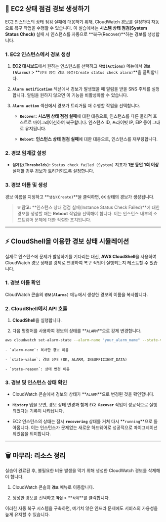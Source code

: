 
## 🚦 EC2 상태 점검 경보 생성하기

EC2 인스턴스의 상태 점검 실패에 대응하기 위해, CloudWatch 경보를 설정하여 자동으로 복구 작업을 수행할 수 있습니다. 이 실습에서는 **시스템 상태 점검(System Status Check)** 실패 시 인스턴스를 자동으로 **복구(Recover)**하는 경보를 생성합니다.

### 1. EC2 인스턴스에서 경보 생성

1. **EC2 대시보드**에서 원하는 인스턴스를 선택하고 **`작업(Actions)`** 메뉴에서 **`경보(Alarms)`** > **`상태 점검 경보 생성(Create status check alarm)`**을 클릭합니다.
    
2. **`Alarm notification`** 섹션에서 경보가 발생했을 때 알림을 받을 SNS 주제를 설정합니다. 알림을 원하지 않으면 이 기능을 비활성화할 수 있습니다.
    
3. **`Alarm action`** 섹션에서 경보가 트리거될 때 수행할 작업을 선택합니다.
    
    - **`Recover`:** **시스템 상태 점검 실패**에 대한 대응으로, 인스턴스를 다른 물리적 호스트로 마이그레이션하여 복구합니다. 인스턴스 ID, 프라이빗 IP, EIP 등이 그대로 유지됩니다.
        
    - **`Reboot`:** **인스턴스 상태 점검 실패**에 대한 대응으로, 인스턴스를 재부팅합니다.
        

### 2. 경보 임계값 설정

- **`임계값(Thresholds)`:** `Status check failed (System)` 지표가 **1분 동안 1회 이상** 실패할 경우 경보가 트리거되도록 설정합니다.

### 3. 경보 이름 및 생성

경보 이름을 지정하고 **`생성(Create)`**을 클릭하면, **`OK`** 상태의 경보가 생성됩니다.

> **💡 참고:** **인스턴스 상태 점검 실패(Instance Status Check Failed)**에 대한 경보를 생성할 때는 **Reboot** 작업을 선택해야 합니다. 이는 인스턴스 내부의 소프트웨어 문제에 대한 적절한 조치입니다.

---

## ⚡ CloudShell을 이용한 경보 상태 시뮬레이션

실제로 인스턴스에 문제가 발생하기를 기다리는 대신, **AWS CloudShell**을 사용하여 CloudWatch 경보 상태를 강제로 변경하여 복구 작업이 실행되는지 테스트할 수 있습니다.

### 1. 경보 이름 확인

CloudWatch 콘솔의 **`경보(Alarms)`** 메뉴에서 생성한 경보의 이름을 복사합니다.

### 2. CloudShell에서 API 호출

1. **CloudShell**을 실행합니다.
    
2. 다음 명령어를 사용하여 경보의 상태를 **`ALARM`**으로 강제 변경합니다.
    
```Bash
aws cloudwatch set-alarm-state --alarm-name "your_alarm_name" --state-value ALARM --state-reason "Testing recovery action"
```
    
    - `alarm-name`: 복사한 경보 이름
        
    - `state-value`: 경보 상태 (OK, ALARM, INSUFFICIENT_DATA)
        
    - `state-reason`: 상태 변경 이유

### 3. 경보 및 인스턴스 상태 확인

- CloudWatch 콘솔에서 경보의 상태가 **`ALARM`**으로 변경된 것을 확인합니다.
    
- **`History`** 탭을 보면, 경보 상태 변경과 함께 **`EC2 Recover`** 작업이 성공적으로 실행되었다는 기록이 나타납니다.
    
- EC2 인스턴스의 상태는 잠시 **`recovering`** 상태를 거쳐 다시 **`running`**으로 돌아옵니다. 이는 인스턴스가 문제없는 새로운 하드웨어로 성공적으로 마이그레이션되었음을 의미합니다.


---

## 🗑️ 마무리: 리소스 정리

실습이 완료된 후, 불필요한 비용 발생을 막기 위해 생성한 CloudWatch 경보를 삭제해야 합니다.

1. CloudWatch 콘솔의 **`경보`** 메뉴로 이동합니다.
    
2. 생성한 경보를 선택하고 **`작업`** > **`삭제`**를 클릭합니다.


이러한 자동 복구 시스템을 구축하면, 예기치 않은 인프라 문제에도 서비스의 가용성을 높게 유지할 수 있습니다.